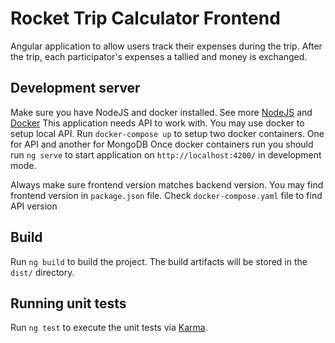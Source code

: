 # Rocket Trip Calculator Frontend

Angular application to allow users track their expenses during the trip.
After the trip, each participator's expenses a tallied and money is exchanged.

## Development server

Make sure you have NodeJS and docker installed. 
See more [NodeJS]([https://nodejs.org/en/]) and [Docker](https://www.docker.com/)
This application needs API to work with. You may use docker to setup local API.
Run `docker-compose up` to setup two docker containers. One for API and another for MongoDB
Once docker containers run you should run `ng serve` to start application on `http://localhost:4200/`
in development mode.

Always make sure frontend version matches backend version.
You may find frontend version in `package.json` file.
Check `docker-compose.yaml` file to find API version

## Build

Run `ng build` to build the project. The build artifacts will be stored in the `dist/` directory.

## Running unit tests

Run `ng test` to execute the unit tests via [Karma](https://karma-runner.github.io).

